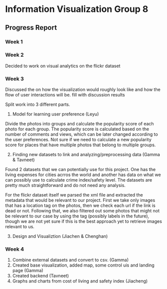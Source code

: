 # Information Visualization Group 8

## Progress Report

### Week 1

### Week 2

Decided to work on visual analytics on the flickr dataset

### Week 3

Discussed the on how the visualization would roughly look like and how the flow of user interactions will be.
fill with discussion results

Split work into 3 different parts.

1. Model for learning user preference (Leyu)

Divide the photos into groups and calculate the popularity score of each photo for each group. 
The popularity score is calculated based on the number of comments and views, which can be later changed according to the user preferences.
Not sure if we need to calculate a new popularity score for places that have multiple photos that belong to multiple groups.

2. Finding new datasets to link and analyzing/preprocessing data (Gamma & Tavneet)
  
Found 2 datasets that we can potentially use for this project. One has the living expenses for cities acrros the world and another has 
data on what we can possibly use to calculate crime index/safety level. The datasets are pretty much straightforward and do not need any analysis.
  
For the flickr dataset itself we parsed the xml file and extracted the metadata that would be relevant to our project. First we take only
images that has a location tag on the photos, then we check each url if the link is dead or not. Following that, we also filtered out
some photos that might not be relevant to our case by using the tag (possibly labels in the future), though we are not yet sure if this
is the best approach yet to retrieve images relevant to us.


3. Design and Visualiztion (Jiachen & Chenghan)

### Week 4

1. Combine external datasets and convert to csv. (Gamma)
2. Created base visualization, added map, some control uis and landing page (Gamma)
3. Created backend (Tavneet)
4. Graphs and charts from cost of living and safety index (Jiacheng)
